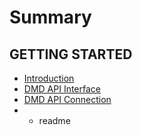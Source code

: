 # Summary

## GETTING STARTED

* [Introduction](README.md)
* [DMD API Interface](dmd-api-interface.md)
* [DMD API Connection](dmd-api-connection.md)
* * readme



